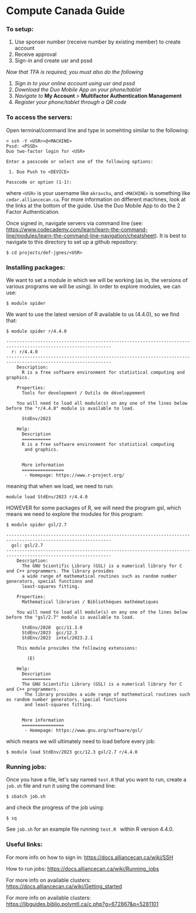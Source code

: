 # Compute Canada Guide

### To setup:

1. Use sponser number (receive number by existing member) to create account
2. Receive approval
3. Sign-in and create usr and pssd

*Now that TFA is required, you must also do the following*

1. *Sign in to your online account using usr and pssd*
2. *Download the Duo Mobile App on your phone/tablet*
3. *Navigate to* **My Account** *>* **Multifactor Authentication Management**
4. *Register your phone/tablet through a QR code*

### To access the servers:

Open terminal/command line and type in somehting similar to the following:

```
> ssh -Y <USR>>@<MACHINE>
Pssd: <PSSD>
Duo two-factor login for <USR>

Enter a passcode or select one of the following options:

 1. Duo Push to <DEVICE>

Passcode or option (1-1): 
```

where `<USR>` is your username like `akravchu`, and `<MACHINE>` is something like `cedar.alliancecan.ca`. For more information on different machines, look at the links at the bottom of the guide. Use the Duo Mobile App to do the 2 Factor Authentication. 

Once signed in, navigate servers via command line (see: https://www.codecademy.com/learn/learn-the-command-line/modules/learn-the-command-line-navigation/cheatsheet). It is best to navigate to this directory to set up a github repository:

```
$ cd projects/def-jgnes/<USR>
```

### Installing packages:

We want to set a module in which we will be working (as in, the versions of various programs we will be using). In order to explore modules, we can use:

```
$ module spider
```

We want to use the latest version of R available to us (4.4.0), so we find that:

```
$ module spider r/4.4.0

--------------------------------------------------------------------------------------------------------------
  r: r/4.4.0
--------------------------------------------------------------------------------------------------------------
    Description:
      R is a free software environment for statistical computing and graphics.

    Properties:
      Tools for development / Outils de développement

    You will need to load all module(s) on any one of the lines below before the "r/4.4.0" module is available to load.

      StdEnv/2023

    Help:
      Description
      ===========
      R is a free software environment for statistical computing
       and graphics.


      More information
      ================
       - Homepage: https://www.r-project.org/

```

meaning that when we load, we need to run:

```
module load StdEnv/2023 r/4.4.0
```

HOWEVER for some packages of R, we will need the program gsl, which means we need to explore the modules for this program:

```
$ module spider gsl/2.7

--------------------------------------------------------------------------------------------------------------
  gsl: gsl/2.7
--------------------------------------------------------------------------------------------------------------
    Description:
      The GNU Scientific Library (GSL) is a numerical library for C and C++ programmers. The library provides
      a wide range of mathematical routines such as random number generators, special functions and
      least-squares fitting.

    Properties:
      Mathematical libraries / Bibliothèques mathématiques

    You will need to load all module(s) on any one of the lines below before the "gsl/2.7" module is available to load.

      StdEnv/2020  gcc/11.3.0
      StdEnv/2023  gcc/12.3
      StdEnv/2023  intel/2023.2.1

    This module provides the following extensions:

        (E)

    Help:
      Description
      ===========
      The GNU Scientific Library (GSL) is a numerical library for C and C++ programmers.
       The library provides a wide range of mathematical routines such as random number generators, special functions
       and least-squares fitting.


      More information
      ================
       - Homepage: https://www.gnu.org/software/gsl/
```

which means we will ultimately need to load before every job:

```
$ module load StdEnv/2023 gcc/12.3 gsl/2.7 r/4.4.0
```

### Running jobs:

Once you have a file, let's say named `test.R` that you want to run, create a `job.sh` file and run it using the command line:

```
$ sbatch job.sh
```

and check the progress of the job using:

```
$ sq
```

See `job.sh` for an example file running `test.R ` within R version 4.4.0.

### Useful links:

For more info on how to sign in: https://docs.alliancecan.ca/wiki/SSH

How to run jobs: https://docs.alliancecan.ca/wiki/Running_jobs 

For more info on available clusters: https://docs.alliancecan.ca/wiki/Getting_started

For more info on available clusters: https://libguides.biblio.polymtl.ca/c.php?g=672867&p=5281101
